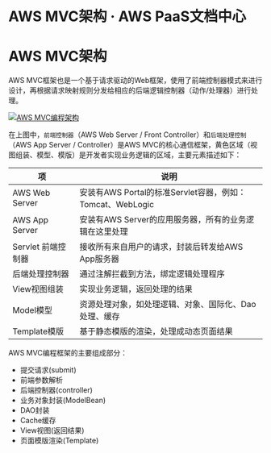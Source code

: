 # AWS MVC架构 · AWS PaaS文档中心

# AWS MVC架构

AWS MVC框架也是一个基于请求驱动的Web框架，使用了前端控制器模式来进行设计，再根据请求映射规则分发给相应的后端逻辑控制器（动作/处理器）进行处理。

[![AWS MVC编程架构](https://docs.awspaas.com/reference-guide/aws-paas-mvc-reference-guide/aws_mvc/mvc.png)](<mvc.png>)

在上图中，`前端控制器`（AWS Web Server / Front Controller）和`后端处理控制`（AWS App Server / Controller）是AWS MVC的核心通信框架，黄色区域（视图组装、模型、模版）是开发者实现业务逻辑的区域，主要元素描述如下：

项 | 说明  
---|---  
AWS Web Server | 安装有AWS Portal的标准Servlet容器，例如：Tomcat、WebLogic  
AWS App Server | 安装有AWS Server的应用服务器，所有的业务逻辑在这里处理  
Servlet 前端控制器 | 接收所有来自用户的请求，封装后转发给AWS App服务器  
后端处理控制器 | 通过注解拦截到方法，绑定逻辑处理程序  
View视图组装 | 实现业务逻辑，返回处理的结果  
Model模型 | 资源处理对象，如处理逻辑、对象、国际化、Dao处理、缓存  
Template模版 | 基于静态模版的渲染，处理成动态页面结果  
  
AWS MVC编程框架的主要组成部分：

  * 提交请求(submit)
  * 前端参数解析
  * 后端控制器(controller)
  * 业务对象封装(ModelBean)
  * DAO封装
  * Cache缓存
  * View视图(返回结果)
  * 页面模版渲染(Template)